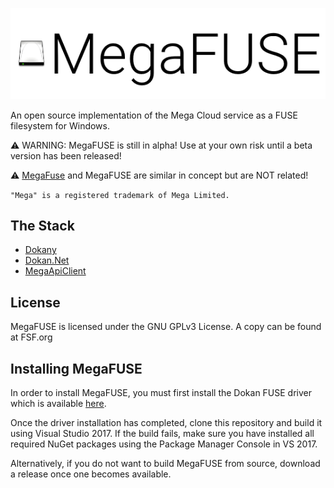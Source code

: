﻿![MEGAFUSELOGO](megafuse_logo.png "MegaFUSE logo")

An open source implementation of the Mega Cloud service as a FUSE filesystem for Windows.

⚠ WARNING: MegaFUSE is still in alpha! Use at your own risk until a beta version has been released!

⚠ [MegaFuse](https://github.com/matteoserva/MegaFuse) and MegaFUSE are similar in concept but are NOT related!

`"Mega" is a registered trademark of Mega Limited.`

## The Stack

* [Dokany](https://github.com/dokan-dev/dokany)
* [Dokan.Net](https://github.com/dokan-dev/dokan-dotnet)
* [MegaApiClient](https://github.com/gpailler/MegaApiClient)

## License

MegaFUSE is licensed under the GNU GPLv3 License. A copy can be found at FSF.org

## Installing MegaFUSE

In order to install MegaFUSE, you must first install the Dokan FUSE driver which is available [here](https://github.com/dokan-dev/dokany/releases).

Once the driver installation has completed, clone this repository and build it using Visual Studio 2017. If the build fails, make sure you have installed all required NuGet packages using the Package Manager Console in VS 2017.

Alternatively, if you do not want to build MegaFUSE from source, download a release once one becomes available.